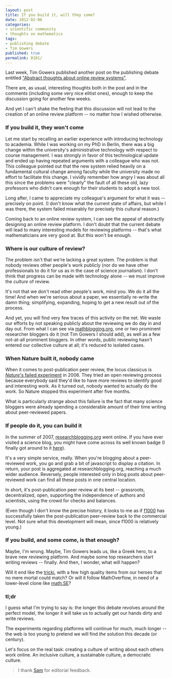 ```yaml
---
layout: post
title: If you build it, will they come?
date: 2012-02-06
categories:
- scientific community
- thoughts on mathematics
tags:
- publishing debate
- Tim Gowers
published: true
permalink: 0101/
---
```


Last week, Tim Gowers published another post on the publishing debate entitled ["Abstract thoughts about online review systems"](http://gowers.wordpress.com/2012/02/02/abstract-thoughts-about-online-review-systems/).

There are, as usual, interesting thoughts both in the post and in the comments (including some very nice elitist ones), enough to keep the discussion going for another few weeks.

And yet I can't shake the feeling that this discussion will not lead to the creation of an online review platform -- no matter how I wished otherwise.

### If you build it, they won't come

Let me start by recalling an earlier experience with introducing technology to academia. While I was working on my PhD in Berlin, there was a big change within the university's administrative technology with respect to course management. I was strongly in favor of this technological update and ended up having repeated arguments with a colleague who was not. This colleague pointed out that the new system relied heavily on a fundamental cultural change among faculty while the university made no effort to facilitate this change. I vividly remember how angry I was about all this since the problems were "clearly" the fault of all these old, lazy professors who didn't care enough for their students to adopt a new tool.

Long after, I came to appreciate my colleague's argument for what it was -- precisely on point. (I don't know what the current state of affairs, but while I was there, the system failed miserably for precisely this cultural reason.)

Coming back to an online review system, I can see the appeal of abstractly designing an online review platform. I don't doubt that the current debate will lead to many interesting models for reviewing platforms -- that's what mathematicians are very good at. But this won't be enough.

### Where is our culture of review?

The problem isn't that we're lacking a great system. The problem is that nobody reviews other people's work publicly (nor do we have other professionals to do it for us as in the case of science journalism). I don't think that progress can be made with technology alone -- we must improve the _culture_ of review.

It's not that we don't read other people's work, mind you. We do it
 all the time! And when we're serious about a paper, we essentially
 re-write the damn thing; simplifying, expanding, hoping to get a new
 result out of the process.

And yet, you will find very few traces of this activity on the net. We
 waste our efforts by not speaking publicly about the reviewing we do
 day in and day out. From what I can see via [mathblogging.org](http://www.mathblogging.org), one or two prominent researcher bloggers do it (not Tim Gowers I should add), as well as a few not-at-all prominent bloggers. In other words, public reviewing hasn't entered our collective culture at all; it's reduced to isolated cases.

### When Nature built it, nobody came

When it comes to post-publication peer review, the locus classicus is
 [_Nature_'s failed experiment](http://www.nature.com/nature/peerreview/debate/nature05535.html) in 2006\. They tried an open reviewing process because everybody said they'd like to have more reviews to identify good and interesting work. As it turned out, nobody wanted to actually do the work. So Nature stopped this experiment after five months.

What is particularly strange about this failure is the fact that many science bloggers were already spending a considerable amount of their time writing about peer-reviewed papers.

### If people do it, you can build it

In the summer of 2007, [researchblogging.org](http://researchblogging.org/news/?page_id=8) went online. If you have ever visited a science blog, you might have come across its well known badge (I finally got around to it [here](/0099/)).

It's a very simple service, really. When you're blogging about a peer-reviewed work, you go and grab a bit of javascript to display a citation. In return, your post is aggregated at researchblogging.org, reaching a much wider audience. Reversely, people interested only in blog posts about peer-reviewed work can find all these posts in one central location.

In short, it's post-publication peer review at its best -- grassroots,
 decentralized, open, supporting the independence of authors and scientists, using the crowd for checks and balances.

(Even though I don't know the precise history, it looks to me as if [f1000](http://www.f1000.com) has successfully taken the post-publication peer-review back to the commercial level. Not sure what this development will mean, since f1000 is relatively young.)

### If you build, and some come, is that enough?

Maybe, I'm wrong. Maybe, Tim Gowers leads us, like a Greek hero, to a brave new reviewing platform. And maybe some top researchers start writing reviews -- finally. And then, I wonder, what will happen?

Will it end like the [tricki](http://www.tricki.org), with a few high quality items from our heroes that no mere mortal could match? Or will it follow MathOverflow, in need of a lower-level clone like [math.SE](https://math.stackexchange.com)?

### tl;dr

I guess what I'm trying to say is: the longer this debate revolves around the perfect model, the longer it will take us to actually get our hands dirty and write reviews.

The experiments regarding platforms will continue for much, much longer -- the web is too young to pretend we will find _the_ solution this decade (or century).

Let's focus on the real task: creating a culture of writing about each others work online. An inclusive culture, a sustainable culture, a democratic culture.

> I thank [Sam](http://boolesrings.org/scoskey) for editorial feedback.
